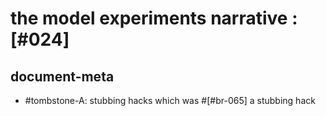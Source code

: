 # the model experiments narrative :[#024]

## document-meta

  - #tombstone-A: stubbing hacks
    which was #[#br-065] a stubbing hack
